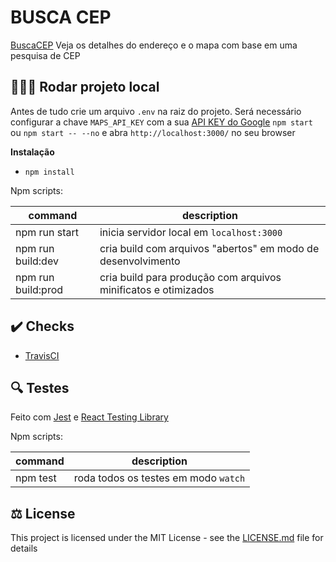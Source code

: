 # BUSCA CEP #

[BuscaCEP]() Veja os detalhes do endereço e o mapa com base em uma pesquisa de CEP

## 🏃🏽‍♂️ Rodar projeto local

Antes de tudo crie um arquivo `.env` na raiz do projeto. Será necessário configurar a chave `MAPS_API_KEY` com a sua [API KEY do Google](https://developers.google.com/maps/documentation/geocoding/get-api-key)
`npm start` ou `npm start -- --no` e abra `http://localhost:3000/` no seu browser

**Instalação**
- `npm install`

Npm scripts:

| command              | description                                                                                                                                  |
| -------------------- | -------------------------------------------------------------------------------------------------------------------------------------------- |
| npm run start        | inicia servidor local em `localhost:3000`                                                                                                    |
| npm run build:dev    | cria build com arquivos "abertos" em modo de desenvolvimento                                                                                 |
| npm run build:prod   | cria build para produção com arquivos minificatos e otimizados                                                                               |

## ✔️ Checks

- [TravisCI](https://travis-ci.org)

## 🔍 Testes

Feito com [Jest](https://jestjs.io/) e [React Testing Library](https://testing-library.com/docs/react-testing-library/intro)

Npm scripts:

| command              | description                                        |
| -------------------- | -------------------------------------------------- |
| npm test              | roda todos os testes em modo `watch`              |

## ⚖️ License

This project is licensed under the MIT License - see the [LICENSE.md](LICENSE.md) file for details
